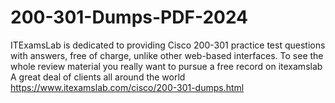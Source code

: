 # 200-301-Dumps-PDF-2024
ITExamsLab is dedicated to providing Cisco 200-301 practice test questions with answers, free of charge, unlike other web-based interfaces. To see the whole review material you really want to pursue a free record on itexamslab A great deal of clients all around the world  https://www.itexamslab.com/cisco/200-301-dumps.html

